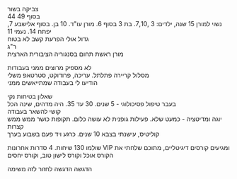צביקה בשור  
44 בסוף 49  
נשוי למורן 15 שנה, ילדים: 3 ,7,10. בת 3 בסוף 6\. מורן עו"ד. 10 בן. בסוף אלישבע 7, יפתח 14\. נעמי 11  
גדול אולי הפרעת קשב לא בטוח  
ר"ג  
מורן ראשת תחום בסנגוריה הציבורית הארצית

לא מספיק מרוצים ממני בעבודות  
מסלול קריירה פתלתל. עריכה, פרודוקט, סטרטאפ משלי  
הודיעו לי בעבודה שמתייאשים ממני

שאלון בטיחות נקי  
בעבר טיפול פסיכולוגי \- 5 שנים. 30 עד 35\. היה מדהים, שינה הכל  
קושי להשאר בעבודה  
יוגה ומדיטציה \- כמעט שלא. פעילות גופנית לא עושה כלום. תקופות כושר ממש ממש קצרות  
קוליטיס, עישנתי בצבא 10 שנים. כרגע ויד פעם בשבוע בערך

שולמו 130 שיחות. 4 סדרות אחרונות VIP ומגיעים קורסים דיגיטליים, מתוכם שלחתי את הקורס אוכל וקורס לישון טוב, וקורס יחסים

הדגשה הדגשה לחזור לזה משימה

